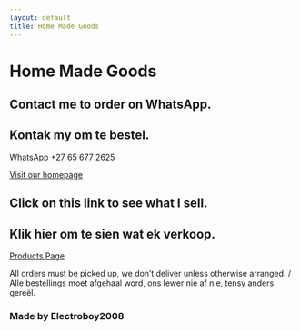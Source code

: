 ```yaml
---
layout: default
title: Home Made Goods
---
```


# Home Made Goods

## Contact me to order on WhatsApp.
## Kontak my om te bestel.
[WhatsApp +27 65 677 2625](https://wa.me/27656772625)

[Visit our homepage](https://link-unavailable)

## Click on this link to see what I sell.
## Klik hier om te sien wat ek verkoop.
[Products Page](https://share.samsungcloud.com/sharedalbum/6JN1UIcZI4)

All orders must be picked up, we don’t deliver unless otherwise arranged. / Alle bestellings moet afgehaal word, ons lewer nie af nie, tensy anders gereël.

### Made by Electroboy2008
